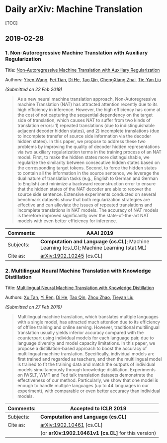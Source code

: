 # Daily arXiv: Machine Translation

[TOC]

## 2019-02-28

### 1. Non-Autoregressive Machine Translation with Auxiliary Regularization

Title: [Non-Autoregressive Machine Translation with Auxiliary Regularization](https://arxiv.org/abs/1902.10245)

Authors: [Yiren Wang](https://arxiv.org/search/cs?searchtype=author&query=Wang%2C+Y), [Fei Tian](https://arxiv.org/search/cs?searchtype=author&query=Tian%2C+F), [Di He](https://arxiv.org/search/cs?searchtype=author&query=He%2C+D), [Tao Qin](https://arxiv.org/search/cs?searchtype=author&query=Qin%2C+T), [ChengXiang Zhai](https://arxiv.org/search/cs?searchtype=author&query=Zhai%2C+C), [Tie-Yan Liu](https://arxiv.org/search/cs?searchtype=author&query=Liu%2C+T)

*(Submitted on 22 Feb 2019)*

> As a new neural machine translation approach, Non-Autoregressive machine Translation (NAT) has attracted attention recently due to its high efficiency in inference. However, the high efficiency has come at the cost of not capturing the sequential dependency on the target side of translation, which causes NAT to suffer from two kinds of translation errors: 1) repeated translations (due to indistinguishable adjacent decoder hidden states), and 2) incomplete translations (due to incomplete transfer of source side information via the decoder hidden states). 
> In this paper, we propose to address these two problems by improving the quality of decoder hidden representations via two auxiliary regularization terms in the training process of an NAT model. First, to make the hidden states more distinguishable, we regularize the similarity between consecutive hidden states based on the corresponding target tokens. Second, to force the hidden states to contain all the information in the source sentence, we leverage the dual nature of translation tasks (e.g., English to German and German to English) and minimize a backward reconstruction error to ensure that the hidden states of the NAT decoder are able to recover the source side sentence. Extensive experiments conducted on several benchmark datasets show that both regularization strategies are effective and can alleviate the issues of repeated translations and incomplete translations in NAT models. The accuracy of NAT models is therefore improved significantly over the state-of-the-art NAT models with even better efficiency for inference.

| Comments: | AAAI 2019                                                    |
| --------- | ------------------------------------------------------------ |
| Subjects: | **Computation and Language (cs.CL)**; Machine Learning (cs.LG); Machine Learning (stat.ML) |
| Cite as:  | [arXiv:1902.10245](https://arxiv.org/abs/1902.10245) [cs.CL] |



### 2. Multilingual Neural Machine Translation with Knowledge Distillation

Title: [Multilingual Neural Machine Translation with Knowledge Distillation](https://arxiv.org/abs/1902.10461)

Authors: [Xu Tan](https://arxiv.org/search/cs?searchtype=author&query=Tan%2C+X), [Yi Ren](https://arxiv.org/search/cs?searchtype=author&query=Ren%2C+Y), [Di He](https://arxiv.org/search/cs?searchtype=author&query=He%2C+D), [Tao Qin](https://arxiv.org/search/cs?searchtype=author&query=Qin%2C+T), [Zhou Zhao](https://arxiv.org/search/cs?searchtype=author&query=Zhao%2C+Z), [Tieyan Liu](https://arxiv.org/search/cs?searchtype=author&query=Liu%2C+T)

*(Submitted on 27 Feb 2019)*

> Multilingual machine translation, which translates multiple languages with a single model, has attracted much attention due to its efficiency of offline training and online serving. However, traditional multilingual translation usually yields inferior accuracy compared with the counterpart using individual models for each language pair, due to language diversity and model capacity limitations. In this paper, we propose a distillation-based approach to boost the accuracy of multilingual machine translation. Specifically, individual models are first trained and regarded as teachers, and then the multilingual model is trained to fit the training data and match the outputs of individual models simultaneously through knowledge distillation. Experiments on IWSLT, WMT and Ted talk translation datasets demonstrate the effectiveness of our method. Particularly, we show that one model is enough to handle multiple languages (up to 44 languages in our experiment), with comparable or even better accuracy than individual models.

| Comments: | Accepted to ICLR 2019                                        |
| --------- | ------------------------------------------------------------ |
| Subjects: | **Computation and Language (cs.CL)**                         |
| Cite as:  | [arXiv:1902.10461](https://arxiv.org/abs/1902.10461) [cs.CL] |
|           | (or **arXiv:1902.10461v1 [cs.CL]** for this version)         |

